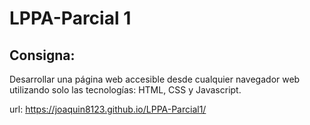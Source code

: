# LPPA-Parcial 1

## Consigna:
Desarrollar una página web accesible desde cualquier navegador web utilizando solo las tecnologías: HTML,
CSS y Javascript.

url: https://joaquin8123.github.io/LPPA-Parcial1/